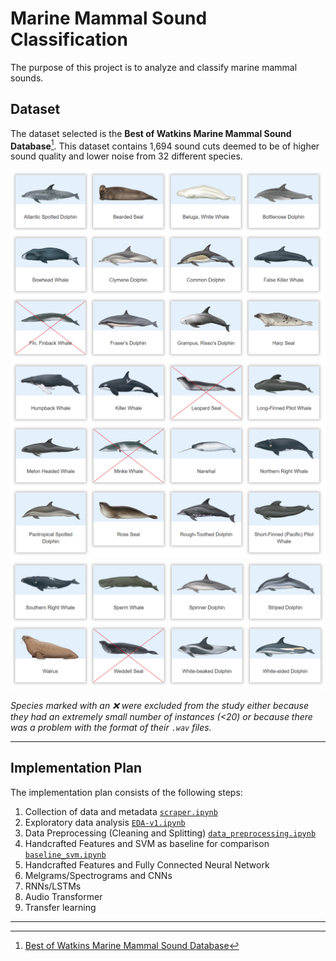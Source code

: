 
# Marine Mammal Sound Classification

The purpose of this project is to analyze and classify marine mammal sounds.

## Dataset

The dataset selected is the **Best of Watkins Marine Mammal Sound Database**[^1]. This dataset contains 1,694 sound cuts deemed to be of higher sound quality and lower noise from 32 different species.

![](./images/species_1_del.png)
![](./images/species_2_del.png)
![](./images/species_3_del.png)

*Species marked with an :x: were excluded from the study either because they had an extremely small number of instances (<20) or because there was a problem with the format of their `.wav` files.*

---
## Implementation Plan

The implementation plan consists of the following steps:

1. Collection of data and metadata [`scraper.ipynb`](https://github.com/AntigoniMoira/MarineMammalSoundClassification/blob/main/scraper.ipynb)
2. Exploratory data analysis [`EDA-v1.ipynb`](https://github.com/AntigoniMoira/MarineMammalSoundClassification/blob/main/EDA-v1.ipynb)
3. Data Preprocessing (Cleaning and Splitting) [`data_preprocessing.ipynb`](https://github.com/AntigoniMoira/MarineMammalSoundClassification/blob/main/data_preprocessing.ipynb)
4. Handcrafted Features and SVM as baseline for comparison [`baseline_svm.ipynb`](https://github.com/AntigoniMoira/MarineMammalSoundClassification/blob/main/baseline_svm.ipynb)
5. Handcrafted Features and Fully Connected Neural Network
6. Melgrams/Spectrograms and CNNs
7. RNNs/LSTMs
8. Audio Transformer
9. Transfer learning

---

[^1]: [Best of Watkins Marine Mammal Sound Database](https://whoicf2.whoi.edu/science/B/whalesounds/index.cfm)